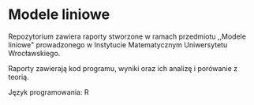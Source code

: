 # Modele liniowe

Repozytorium zawiera raporty stworzone w ramach przedmiotu ,,Modele liniowe" prowadzonego w Instytucie Matematycznym Uniwersytetu Wrocławskiego.

Raporty zawierają kod programu, wyniki oraz ich analizę i porówanie z teorią.

Język programowania: R
